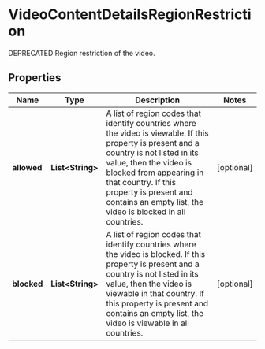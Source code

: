 

# VideoContentDetailsRegionRestriction

DEPRECATED Region restriction of the video.

## Properties

Name | Type | Description | Notes
------------ | ------------- | ------------- | -------------
**allowed** | **List&lt;String&gt;** | A list of region codes that identify countries where the video is viewable. If this property is present and a country is not listed in its value, then the video is blocked from appearing in that country. If this property is present and contains an empty list, the video is blocked in all countries. |  [optional]
**blocked** | **List&lt;String&gt;** | A list of region codes that identify countries where the video is blocked. If this property is present and a country is not listed in its value, then the video is viewable in that country. If this property is present and contains an empty list, the video is viewable in all countries. |  [optional]



